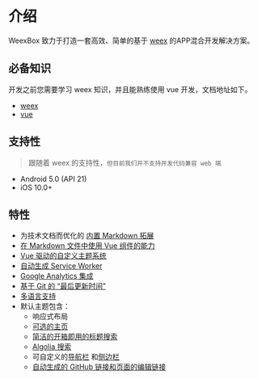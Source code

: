 # 介绍

WeexBox 致力于打造一套高效、简单的基于 [weex](https://weex-project.io/cn/) 的APP混合开发解决方案。

## 必备知识

开发之前您需要学习 weex 知识，并且能熟练使用 vue 开发，文档地址如下。
- [weex](http://weex.apache.org/cn/guide/)
- [vue](https://cn.vuejs.org/v2/guide/)

## 支持性 

> 跟随着 weex 的支持性，`但目前我们并不支持开发代码兼容 web 端`

- Android 5.0 (API 21)
- iOS 10.0+ 

## 特性

- 为技术文档而优化的 [内置 Markdown 拓展](./markdown.md)
- [在 Markdown 文件中使用 Vue 组件的能力](./using-vue.md)
- [Vue 驱动的自定义主题系统](./custom-themes.md)
- [自动生成 Service Worker](../config/README.md#serviceworker)
- [Google Analytics 集成](../config/README.md#ga)
- [基于 Git 的 “最后更新时间”](../default-theme-config/README.md#最后更新时间)
- [多语言支持](./i18n.md)
- 默认主题包含：
  - 响应式布局
  - [可选的主页](../default-theme-config/README.md#首页)
  - [简洁的开箱即用的标题搜索](../default-theme-config/README.md#内置搜索)
  - [Algolia 搜索](../default-theme-config/README.md#algolia-搜索)
  - 可自定义的[导航栏](../default-theme-config/README.md#导航栏) 和[侧边栏](../default-theme-config/README.md#侧边栏)
  - [自动生成的 GitHub 链接和页面的编辑链接](../default-theme-config/README.md#git-仓库和编辑链接)


